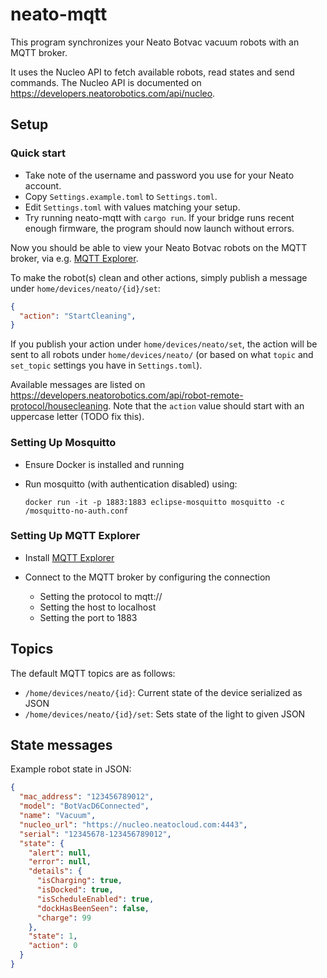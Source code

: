 # neato-mqtt

This program synchronizes your Neato Botvac vacuum robots with an MQTT broker.

It uses the Nucleo API to fetch available robots, read states and send commands. 
The Nucleo API is documented on https://developers.neatorobotics.com/api/nucleo.

## Setup


### Quick start

- Take note of the username and password you use for your Neato account.
- Copy `Settings.example.toml` to `Settings.toml`.
- Edit `Settings.toml` with values matching your setup.
- Try running neato-mqtt with `cargo run`. If your bridge runs recent enough firmware, the program should now launch without errors.

Now you should be able to view your Neato Botvac robots on the MQTT broker, via e.g. [MQTT Explorer](http://mqtt-explorer.com/).

To make the robot(s) clean and other actions, simply publish a message under `home/devices/neato/{id}/set`:

``` json
{
  "action": "StartCleaning",
}
```

If you publish your action under `home/devices/neato/set`, the action will be sent to all robots under `home/devices/neato/` (or based on what `topic` and `set_topic` settings you have in `Settings.toml`).

Available messages are listed on https://developers.neatorobotics.com/api/robot-remote-protocol/housecleaning. 
Note that the `action` value should start with an uppercase letter (TODO fix this).

### Setting Up Mosquitto 

- Ensure Docker is installed and running

- Run mosquitto (with authentication disabled) using:

  ```
  docker run -it -p 1883:1883 eclipse-mosquitto mosquitto -c /mosquitto-no-auth.conf
  ```

### Setting Up MQTT Explorer

- Install [MQTT Explorer](http://mqtt-explorer.com/)

- Connect to the MQTT broker by configuring the connection

  - Setting the protocol to mqtt://
  - Setting the host to localhost
  - Setting the port to 1883

## Topics

The default MQTT topics are as follows:

- `/home/devices/neato/{id}`: Current state of the device serialized as JSON
- `/home/devices/neato/{id}/set`: Sets state of the light to given JSON

## State messages

Example robot state in JSON:

```json
{
  "mac_address": "123456789012",
  "model": "BotVacD6Connected",
  "name": "Vacuum",
  "nucleo_url": "https://nucleo.neatocloud.com:4443",
  "serial": "12345678-123456789012",
  "state": {
    "alert": null,
    "error": null,
    "details": {
      "isCharging": true,
      "isDocked": true,
      "isScheduleEnabled": true,
      "dockHasBeenSeen": false,
      "charge": 99
    },
    "state": 1,
    "action": 0
  }
}
```
